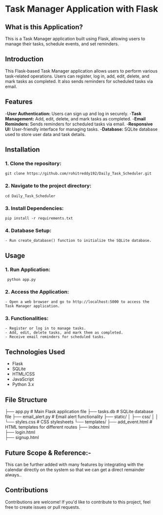 # Task Manager Application with Flask


## What is this Application?
  
  This is a Task Manager application built using Flask, allowing users to manage their tasks, schedule events, and set reminders.


## Introduction
  This Flask-based Task Manager application allows users to perform various task-related operations. Users can register, log in, add, edit, delete, and mark tasks as completed. It also sends reminders for scheduled tasks via email.

## Features
  -**User Authentication:** Users can sign up and log in securely.
  -**Task Management:** Add, edit, delete, and mark tasks as completed.
  -**Email Reminders:** Sends reminders for scheduled tasks via email.
  -**Responsive UI:** User-friendly interface for managing tasks.
  -**Database:** SQLite database used to store user data and task details.

## Installation
### 1. Clone the repository:
    git clone https://github.com/rohitreddy192/Daily_Task_Scheduler.git
### 2. Navigate to the project directory:
    cd Daily_Task_Scheduler
### 3. Install Dependencies:
    pip install -r requirements.txt
### 4. Database Setup:
    - Run create_database() function to initialize the SQLite database.
    
## Usage
### 1. Run Application:
     python app.py
### 2. Access the Application:
    - Open a web browser and go to http://localhost:5000 to access the Task Manager application.
### 3. Functionalities:
    - Register or log in to manage tasks.
    - Add, edit, delete tasks, and mark them as completed.
    - Receive email reminders for scheduled tasks.
## Technologies Used
  - Flask
  - SQLite
  - HTML/CSS
  - JavaScript
  - Python 3.x

## File Structure
├── app.py                  # Main Flask application file
├── tasks.db                # SQLite database file
├── email_alert.py          # Email alert functionality
├── static/
│   ├── css/
│   │   └── styles.css       # CSS stylesheets
└── templates/
    ├── add_event.html       # HTML templates for different routes
    ├── index.html           
    ├── login.html           
    ├── signup.html


## Future Scope & Reference:-

  This can be further added with many features by integrating with the calendar directly on the system so that we can get a direct remainder always.. 

## Contributions
  Contributions are welcome! If you'd like to contribute to this project, feel free to create issues or pull requests.
